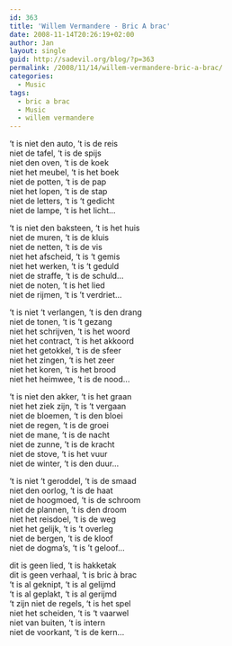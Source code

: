 ```yaml
---
id: 363
title: 'Willem Vermandere - Bric A brac'
date: 2008-11-14T20:26:19+02:00
author: Jan
layout: single
guid: http://sadevil.org/blog/?p=363
permalink: /2008/11/14/willem-vermandere-bric-a-brac/
categories:
  - Music
tags:
  - bric a brac
  - Music
  - willem vermandere
---
```

‘t is niet den auto, ‘t is de reis  
niet de tafel, ‘t is de spijs  
niet den oven, ‘t is de koek  
niet het meubel, ‘t is het boek  
niet de potten, ‘t is de pap  
niet het lopen, ‘t is de stap  
niet de letters, ‘t is ‘t gedicht  
niet de lampe, ‘t is het licht...

‘t is niet den baksteen, ‘t is het huis  
niet de muren, ‘t is de kluis  
niet de netten, ‘t is de vis  
niet het afscheid, ‘t is ‘t gemis  
niet het werken, ‘t is ‘t geduld  
niet de straffe, ‘t is de schuld...  
niet de noten, ‘t is het lied  
niet de rijmen, ‘t is ’t verdriet...

‘t is niet ‘t verlangen, ‘t is den drang  
niet de tonen, ‘t is ‘t gezang  
niet het schrijven, ‘t is het woord  
niet het contract, ‘t is het akkoord  
niet het getokkel, ‘t is de sfeer  
niet het zingen, ‘t is het zeer  
niet het koren, ‘t is het brood  
niet het heimwee, ‘t is de nood...

‘t is niet den akker, ‘t is het graan  
niet het ziek zijn, ‘t is ‘t vergaan  
niet de bloemen, ‘t is den bloei  
niet de regen, ‘t is de groei  
niet de mane, ‘t is de nacht  
niet de zunne, ’t is de kracht  
niet de stove, ‘t is het vuur  
niet de winter, ‘t is den duur...

‘t is niet ‘t geroddel, ‘t is de smaad  
niet den oorlog, ‘t is de haat  
niet de hoogmoed, ‘t is de schroom  
niet de plannen, ‘t is den droom  
niet het reisdoel, ‘t is de weg  
niet het gelijk, ‘t is ‘t overleg  
niet de bergen, ‘t is de kloof  
niet de dogma’s, ‘t is ’t geloof...

dit is geen lied, ‘t is hakketak  
dit is geen verhaal, ‘t is bric à brac  
‘t is al geknipt, ‘t is al gelijmd  
‘t is al geplakt, ‘t is al gerijmd  
‘t zijn niet de regels, ‘t is het spel  
niet het scheiden, ‘t is ‘t vaarwel  
niet van buiten, ‘t is intern  
niet de voorkant, ‘t is de kern...